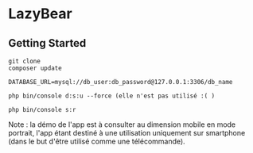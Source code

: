 # LazyBear

## Getting Started 

    git clone
    composer update

    DATABASE_URL=mysql://db_user:db_password@127.0.0.1:3306/db_name

    php bin/console d:s:u --force (elle n'est pas utilisé :( )

    php bin/console s:r 

Note : la démo de l'app est à consulter au dimension mobile en mode portrait, l'app étant destiné à une utilisation uniquement sur smartphone (dans le but d'être utilisé comme une télécommande).